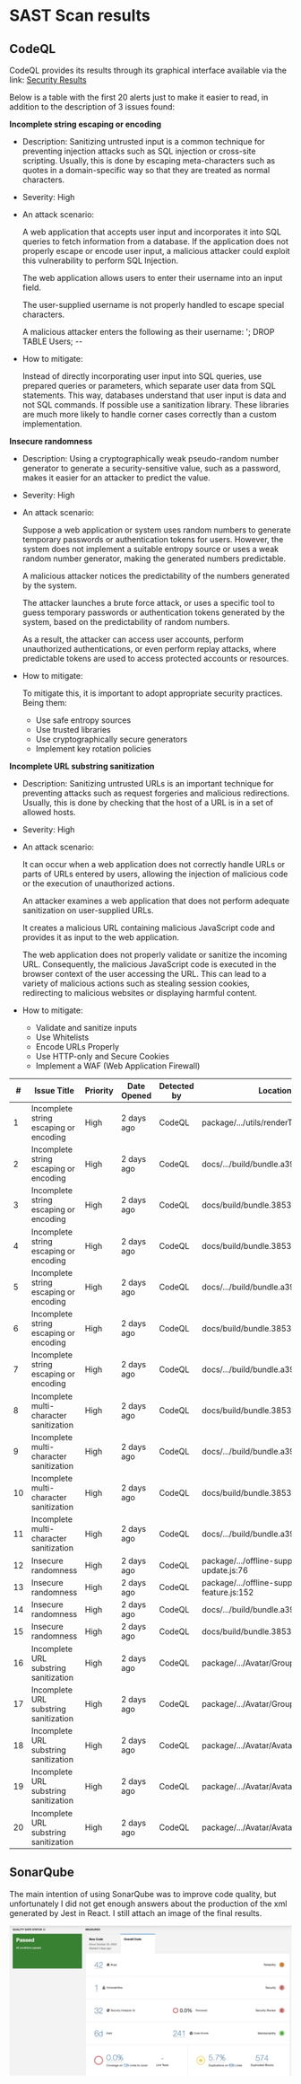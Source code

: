 # SAST Scan results 

## CodeQL 

CodeQL provides its results through its graphical interface available via the link: [Security Results](https://github.com/henriquevsj/stream-chat-react-native-Public/security/code-scanning)

Below is a table with the first 20 alerts just to make it easier to read, in addition to the description of 3 issues found:

**Incomplete string escaping or encoding**
- Description: Sanitizing untrusted input is a common technique for preventing injection attacks such as SQL injection or cross-site scripting.
Usually, this is done by escaping meta-characters such as quotes in a domain-specific way so that they are treated as normal characters.
  
- Severity: High
  
- An attack scenario:
  
  A web application that accepts user input and incorporates it into SQL queries to fetch information from a database.
  If the application does not properly escape or encode user input, a malicious attacker could exploit this vulnerability to perform SQL Injection.
  
  The web application allows users to enter their username into an input field.
  
  The user-supplied username is not properly handled to escape special characters.
  
  A malicious attacker enters the following as their username: '; DROP TABLE Users; --

- How to mitigate:

  Instead of directly incorporating user input into SQL queries, use prepared queries or parameters, which separate user data from SQL statements.
  This way, databases understand that user input is data and not SQL commands.
  If possible use a sanitization library. These libraries are much more likely to handle corner cases correctly than a custom implementation.


**Insecure randomness**
- Description: Using a cryptographically weak pseudo-random number generator to generate a security-sensitive value, such as a password, makes it easier for an attacker to predict the value.
  
- Severity: High
  
- An attack scenario:

  Suppose a web application or system uses random numbers to generate temporary passwords or authentication tokens for users.
  However, the system does not implement a suitable entropy source or uses a weak random number generator, making the generated numbers predictable.

  A malicious attacker notices the predictability of the numbers generated by the system.

  The attacker launches a brute force attack, or uses a specific tool to guess temporary passwords or authentication tokens generated by the system, based on the predictability of random numbers.

  As a result, the attacker can access user accounts, perform unauthorized authentications, or even perform replay attacks, where predictable tokens are used to access protected accounts or resources.
  
- How to mitigate:
  
  To mitigate this, it is important to adopt appropriate security practices. Being them:
  - Use safe entropy sources
  - Use trusted libraries
  - Use cryptographically secure generators
  - Implement key rotation policies

 **Incomplete URL substring sanitization**
- Description: Sanitizing untrusted URLs is an important technique for preventing attacks such as request forgeries and malicious redirections.
Usually, this is done by checking that the host of a URL is in a set of allowed hosts.
  
- Severity: High
  
- An attack scenario:

  It can occur when a web application does not correctly handle URLs or parts of URLs entered by users, allowing the injection of malicious code or the execution of unauthorized actions.

  An attacker examines a web application that does not perform adequate sanitization on user-supplied URLs.

  It creates a malicious URL containing malicious JavaScript code and provides it as input to the web application.

  The web application does not properly validate or sanitize the incoming URL. Consequently, the malicious JavaScript code is executed in the browser context of the user accessing the URL.
  This can lead to a variety of malicious actions such as stealing session cookies, redirecting to malicious websites or displaying harmful content.
  
- How to mitigate:
  - Validate and sanitize inputs
  - Use Whitelists
  - Encode URLs Properly
  - Use HTTP-only and Secure Cookies
  - Implement a WAF (Web Application Firewall)
  
  


| # | Issue Title                            | Priority | Date Opened    | Detected by            | Location                                       | Branch |
|---|----------------------------------------|----------|----------------|------------------------|------------------------------------------------|--------|
| 1 | Incomplete string escaping or encoding | High     | 2 days ago     | CodeQL                 | package/.../utils/renderText.tsx:123          | master |
| 2 | Incomplete string escaping or encoding | High     | 2 days ago     | CodeQL                 | docs/.../build/bundle.a39375a1.js:2           | master |
| 3 | Incomplete string escaping or encoding | High     | 2 days ago     | CodeQL                 | docs/build/bundle.38535de9.js:2               | master |
| 4 | Incomplete string escaping or encoding | High     | 2 days ago     | CodeQL                 | docs/build/bundle.38535de9.js:2               | master |
| 5 | Incomplete string escaping or encoding | High     | 2 days ago     | CodeQL                 | docs/.../build/bundle.a39375a1.js:2           | master |
| 6 | Incomplete string escaping or encoding | High     | 2 days ago     | CodeQL                 | docs/build/bundle.38535de9.js:2               | master |
| 7 | Incomplete string escaping or encoding | High     | 2 days ago     | CodeQL                 | docs/.../build/bundle.a39375a1.js:2           | master |
| 8 | Incomplete multi-character sanitization | High     | 2 days ago     | CodeQL                 | docs/build/bundle.38535de9.js:2               | master |
| 9 | Incomplete multi-character sanitization | High     | 2 days ago     | CodeQL                 | docs/.../build/bundle.a39375a1.js:2           | master |
|10 | Incomplete multi-character sanitization | High     | 2 days ago     | CodeQL                 | docs/build/bundle.38535de9.js:2               | master |
|11 | Incomplete multi-character sanitization | High     | 2 days ago     | CodeQL                 | docs/.../build/bundle.a39375a1.js:2           | master |
|12 | Insecure randomness                     | High     | 2 days ago     | CodeQL                 | package/.../offline-support/optimistic-update.js:76 | master |
|13 | Insecure randomness                     | High     | 2 days ago     | CodeQL                 | package/.../offline-support/offline-feature.js:152 | master |
|14 | Insecure randomness                     | High     | 2 days ago     | CodeQL                 | docs/.../build/bundle.a39375a1.js:2           | master |
|15 | Insecure randomness                     | High     | 2 days ago     | CodeQL                 | docs/build/bundle.38535de9.js:2               | master |
|16 | Incomplete URL substring sanitization  | High     | 2 days ago     | CodeQL                 | package/.../Avatar/GroupAvatar.tsx:145       | master |
|17 | Incomplete URL substring sanitization  | High     | 2 days ago     | CodeQL                 | package/.../Avatar/GroupAvatar.tsx:144       | master |
|18 | Incomplete URL substring sanitization  | High     | 2 days ago     | CodeQL                 | package/.../Avatar/Avatar.tsx:116            | master |
|19 | Incomplete URL substring sanitization  | High     | 2 days ago     | CodeQL                 | package/.../Avatar/Avatar.tsx:115            | master |
|20 | Incomplete URL substring sanitization  | High     | 2 days ago     | CodeQL                 | package/.../Avatar/Avatar.tsx:114            | master |

## SonarQube

The main intention of using SonarQube was to improve code quality, but unfortunately I did not get enough answers about the production of the xml generated by Jest in React. I still attach an image of the final results.

<img src="/SAST/sonar.png">

